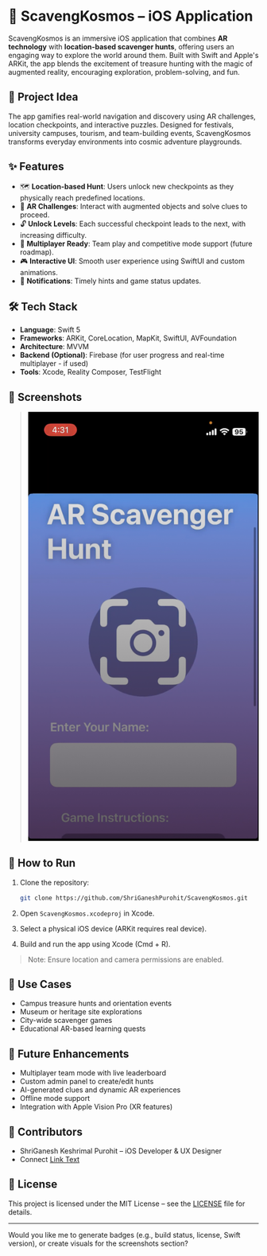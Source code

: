 # 🚀 ScavengKosmos – iOS Application

ScavengKosmos is an immersive iOS application that combines **AR technology** with **location-based scavenger hunts**, offering users an engaging way to explore the world around them. Built with Swift and Apple's ARKit, the app blends the excitement of treasure hunting with the magic of augmented reality, encouraging exploration, problem-solving, and fun.

## 🧠 Project Idea

The app gamifies real-world navigation and discovery using AR challenges, location checkpoints, and interactive puzzles. Designed for festivals, university campuses, tourism, and team-building events, ScavengKosmos transforms everyday environments into cosmic adventure playgrounds.

## ✨ Features

* 🗺️ **Location-based Hunt**: Users unlock new checkpoints as they physically reach predefined locations.
* 🧩 **AR Challenges**: Interact with augmented objects and solve clues to proceed.
* 🔓 **Unlock Levels**: Each successful checkpoint leads to the next, with increasing difficulty.
* 👥 **Multiplayer Ready**: Team play and competitive mode support (future roadmap).
* 🎮 **Interactive UI**: Smooth user experience using SwiftUI and custom animations.
* 🔔 **Notifications**: Timely hints and game status updates.

## 🛠️ Tech Stack

* **Language**: Swift 5
* **Frameworks**: ARKit, CoreLocation, MapKit, SwiftUI, AVFoundation
* **Architecture**: MVVM
* **Backend (Optional)**: Firebase (for user progress and real-time multiplayer - if used)
* **Tools**: Xcode, Reality Composer, TestFlight

## 📱 Screenshots

> ![Screenshot_1](Screenshots/Screenshot_1.png)


## 🧪 How to Run

1. Clone the repository:

   ```bash
   git clone https://github.com/ShriGaneshPurohit/ScavengKosmos.git 
   ```
2. Open `ScavengKosmos.xcodeproj` in Xcode.
3. Select a physical iOS device (ARKit requires real device).
4. Build and run the app using Xcode (Cmd + R).

> Note: Ensure location and camera permissions are enabled.

## 🧩 Use Cases

* Campus treasure hunts and orientation events
* Museum or heritage site explorations
* City-wide scavenger games
* Educational AR-based learning quests

## 🚧 Future Enhancements

* Multiplayer team mode with live leaderboard
* Custom admin panel to create/edit hunts
* AI-generated clues and dynamic AR experiences
* Offline mode support
* Integration with Apple Vision Pro (XR features)

## 👥 Contributors

* ShriGanesh Keshrimal Purohit – iOS Developer & UX Designer
* Connect [Link Text](https://www.linkedin.com/in/shriganeshpurohit/)

## 📄 License

This project is licensed under the MIT License – see the [LICENSE](LICENSE) file for details.

---

Would you like me to generate badges (e.g., build status, license, Swift version), or create visuals for the screenshots section?
